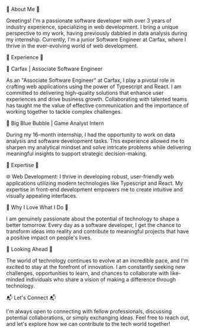 🔹 About Me 🔹

Greetings! I'm a passionate software developer with over 3 years of industry experience, specializing in web development. I bring a unique perspective to my work, having previously dabbled in data analysis during my internship. Currently, I'm a junior Software Engineer at Carfax, where I thrive in the ever-evolving world of web development.

🔹 Experience 🔹

🚀 Carfax | Associate Software Engineer

As an "Associate Software Engineer" at Carfax, I play a pivotal role in crafting web applications using the power of Typescript and React. I am committed to delivering high-quality solutions that enhance user experiences and drive business growth. Collaborating with talented teams has taught me the value of effective communication and the importance of working together to tackle complex challenges.

💼 Big Blue Bubble | Game Analyst Intern

During my 16-month internship, I had the opportunity to work on data analysis and software development tasks. This experience allowed me to sharpen my analytical mindset and solve intricate problems while delivering meaningful insights to support strategic decision-making.

🔹 Expertise 🔹

🌐 Web Development: I thrive in developing robust, user-friendly web applications utilizing modern technologies like Typescript and React. My expertise in front-end development empowers me to create intuitive and visually appealing interfaces.

🔹 Why I Love What I Do 🔹

I am genuinely passionate about the potential of technology to shape a better tomorrow. Every day as a software developer, I get the chance to transform ideas into reality and contribute to meaningful projects that have a positive impact on people's lives.

🔹 Looking Ahead 🔹

The world of technology continues to evolve at an incredible pace, and I'm excited to stay at the forefront of innovation. I am constantly seeking new challenges, opportunities to learn, and chances to collaborate with like-minded individuals who share a vision of making a difference through technology.

📬 Let's Connect 📬

I'm always open to connecting with fellow professionals, discussing potential collaborations, or simply exchanging ideas. Feel free to reach out, and let's explore how we can contribute to the tech world together!
